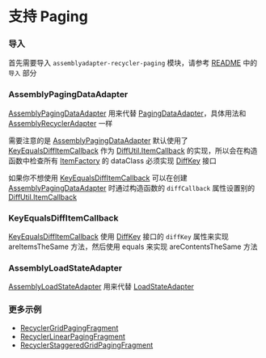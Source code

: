 # 支持 Paging

### 导入

首先需要导入 `assemblyadapter-recycler-paging` 模块，请参考 [README] 中的 `导入` 部分

### AssemblyPagingDataAdapter

[AssemblyPagingDataAdapter] 用来代替 [PagingDataAdapter]，具体用法和 [AssemblyRecyclerAdapter] 一样

需要注意的是 [AssemblyPagingDataAdapter] 默认使用了 [KeyEqualsDiffItemCallback] 作为 [DiffUtil.ItemCallback]
的实现，所以会在构造函数中检查所有 [ItemFactory] 的 dataClass 必须实现 [DiffKey] 接口

如果你不想使用 [KeyEqualsDiffItemCallback] 可以在创建 [AssemblyPagingDataAdapter] 时通过构造函数的 `diffCallback`
属性设置别的 [DiffUtil.ItemCallback]

### KeyEqualsDiffItemCallback

[KeyEqualsDiffItemCallback] 使用 [DiffKey] 接口的 `diffKey` 属性来实现 areItemsTheSame 方法，然后使用 equals 来实现
areContentsTheSame 方法

### AssemblyLoadStateAdapter

[AssemblyLoadStateAdapter] 用来代替 [LoadStateAdapter]

### 更多示例

* [RecyclerGridPagingFragment]
* [RecyclerLinearPagingFragment]
* [RecyclerStaggeredGridPagingFragment]

[RecyclerGridPagingFragment]: ../../sample/src/main/java/com/github/panpf/assemblyadapter/sample/ui/recycler/RecyclerGridPagingFragment.kt

[RecyclerLinearPagingFragment]: ../../sample/src/main/java/com/github/panpf/assemblyadapter/sample/ui/recycler/RecyclerLinearPagingFragment.kt

[RecyclerStaggeredGridPagingFragment]: ../../sample/src/main/java/com/github/panpf/assemblyadapter/sample/ui/recycler/RecyclerStaggeredGridPagingFragment.kt

[README]: ../../README.md

[AssemblyRecyclerAdapter]: ../../assemblyadapter-recycler/src/main/java/com/github/panpf/assemblyadapter/recycler/AssemblyRecyclerAdapter.kt

[AssemblyPagingDataAdapter]: ../../assemblyadapter-recycler-paging/src/main/java/com/github/panpf/assemblyadapter/recycler/paging/AssemblyPagingDataAdapter.kt

[AssemblyLoadStateAdapter]: ../../assemblyadapter-recycler-paging/src/main/java/com/github/panpf/assemblyadapter/recycler/paging/AssemblyLoadStateAdapter.kt

[KeyEqualsDiffItemCallback]: ../../assemblyadapter-common-recycler/src/main/java/com/github/panpf/assemblyadapter/recycler/KeyEqualsDiffItemCallback.kt

[DiffKey]: ../../assemblyadapter-common-recycler/src/main/java/com/github/panpf/assemblyadapter/recycler/DiffKey.kt

[ItemFactory]: ../../assemblyadapter-common-item/src/main/java/com/github/panpf/assemblyadapter/ItemFactory.kt

[PagingDataAdapter]: https://developer.android.google.cn/reference/androidx/paging/PagingDataAdapter

[LoadStateAdapter]: https://developer.android.google.cn/reference/androidx/paging/LoadStateAdapter

[DiffUtil.ItemCallback]: https://developer.android.google.cn/reference/androidx/recyclerview/widget/DiffUtil.ItemCallback?hl=en